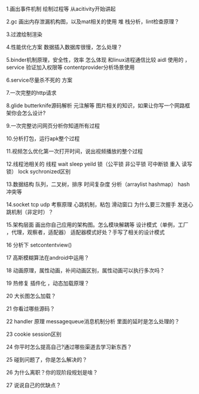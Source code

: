 1.画出事件机制 绘制过程等 从acitivity开始讲起

2.gc 画出内存泄漏机构图，以及mat相关的使用 堆 栈分析，lint检查原理？

3.过渡绘制渲染

4.性能优化方案 数据插入数据库很慢，怎么处理？

5.binder机制原理，安全性，效率 怎么体现 和linux进程通信比较 aidl 使用的
，service 验证加入权限等 contentprovider分析场景使用

6.service尽量杀不死的 方案

7.一次完整的http请求

8.glide butterknife源码解析 元注解等 图片相关的知识，如果让你写一个网路框架你会怎么设计?

9.一次完整访问网页分析你知道所有过程

10.分析打包，运行apk整个过程

11.视频怎么优化第一次打开时间，说出视频播放的整个过程

12.线程池相关的 线程 wait sleep yeild 锁（公平锁 非公平锁 可中断锁 重入 读写锁） lock sychronized区别

13.数据结构 队列，二叉树，排序 时间复杂度 分析（arraylist hashmap） hash
冲突等

14.socket tcp udp 考察原理 心跳机制，粘包 滑动窗口 为什么要三次握手  发送心跳机制（非定时）？

15.架构层面 画出你自己应用的架构图。怎么模块解耦等 设计模式（单例，工厂
，代理，观察者，适配器） 适配器模式好处？手写了相关的设计模式

16 分析下 setcontentview()

17 高斯模糊算法在android中运用？

18 动画原理，属性动画，补间动画区别，属性动画可以执行多次吗？

19 热修复 插件化 ，动态加载原理？

20 大长图怎么加载？

21 你看过哪些源码？

22 handler 原理 messagequeue消息机制分析 里面的延时是怎么处理的？

23 cookie session区别

24 你平时怎么提高自己?通过哪些渠道去学习新东西？

25 碰到问题了，你是怎么解决的？

26 为什么离职？你的现阶段规划是啥？

27 说说自己的优缺点？
